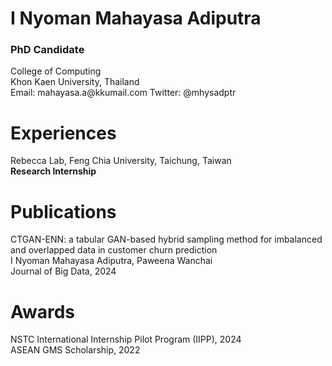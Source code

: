 # I Nyoman Mahayasa Adiputra
<h3>PhD Candidate</h3>
College of Computing<br>
Khon Kaen University, Thailand<br>
Email: mahayasa.a@kkumail.com
Twitter: @mhysadptr

# Experiences
Rebecca Lab, Feng Chia University, Taichung, Taiwan<br>**Research Internship**<br>
# Publications
CTGAN-ENN: a tabular GAN-based hybrid sampling method for imbalanced and overlapped data in customer churn prediction<br>
I Nyoman Mahayasa Adiputra, Paweena Wanchai<br>
Journal of Big Data, 2024

# Awards
NSTC International Internship Pilot Program (IIPP), 2024<br>
ASEAN GMS Scholarship, 2022<br>
